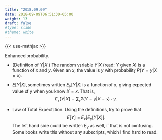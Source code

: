 ```yaml
---
title: "2018.09.09"
date: 2018-09-09T06:51:30-05:00
weight: 13
draft: false
#type: slide
#theme: white
---
```


{{< use-mathjax >}}

Enhanced probability.

* (Definition of $Y|X$.) The random variable $Y|X$ (read: $Y$ given $X$) is a function of 
   $x$ and $y$. Given an $x$, the value is $y$ with probability $P(Y=y
   | X=x)$. 

* $E[Y|X]$, sometimes written $E_y[Y|X]$ is a function of x, giving
  expected value of y when you know $X=x$. That is, $$E_y[Y|X] = \sum_y
  P(Y=y | X=x)\cdot y .$$

* Law of Total Expectation. Using the definitions, try to prove that 
$$ E[Y] = E_x [ E_y [ Y|X] ]. $$
The left hand side could be written $E_y$ as well, if that is not
confusing. Some books write this without any subscripts, which I find
hard to read.

